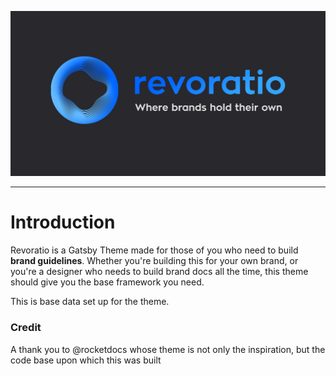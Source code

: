 ![Revoratio](static/banner.png)

---

# Introduction

Revoratio is a Gatsby Theme made for those of you who need to build **brand guidelines**. Whether you're building this for your own brand, or you're a designer who needs to build brand docs all the time, this theme should give you the base framework you need. 

This is base data set up for the theme.

### Credit 

A thank you to @rocketdocs whose theme is not only the inspiration, but the code base upon which this was built